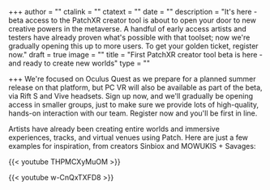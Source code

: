 +++
author = ""
ctalink = ""
ctatext = ""
date = ""
description = "It's here - beta access to the PatchXR creator tool is about to open your door to new creative powers in the metaverse. A handful of early access artists and testers have already proven what's possible with that toolset; now we're gradually opening this up to more users. To get your golden ticket, register now."
draft = true
image = ""
title = "First PatchXR creator tool beta is here - and ready to create new worlds"
type = ""

+++
We're focused on Oculus Quest as we prepare for a planned summer release on that platform, but PC VR will also be available as part of the beta, via Rift S and Vive headsets. Sign up now, and we'll gradually be opening access in smaller groups, just to make sure we provide lots of high-quality, hands-on interaction with our team. Register now and you'll be first in line.

Artists have already been creating entire worlds and immersive experiences, tracks, and virtual venues using Patch. Here are just a few examples for inspiration, from creators Sinbiox and MOWUKIS + Savages:

{{< youtube THPMCXyMuOM >}}

{{< youtube w-CnQxTXFD8 >}}